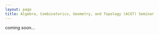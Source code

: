 ```yaml
---
layout: page
title: Algebra, Combinatorics, Geometry, and Topology (ACGT) Seminar
---
```


coming soon...
